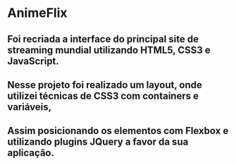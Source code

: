 # AnimeFlix
## Foi recriada a interface do principal site de streaming mundial utilizando HTML5, CSS3 e JavaScript.
## Nesse projeto foi realizado um layout, onde utilizei técnicas de CSS3 com containers e variáveis, 
## Assim posicionando os elementos com Flexbox e utilizando plugins JQuery a favor da sua aplicação. 
